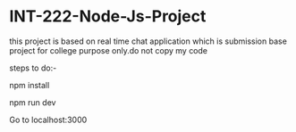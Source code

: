 # INT-222-Node-Js-Project
this project is based on real time chat application which is submission base project for college purpose only.do not copy my code
 
 steps to do:-
 
npm install

npm run dev

Go to localhost:3000
